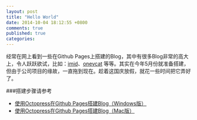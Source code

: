 ```yaml
---
layout: post
title: "Hello World"
date: 2014-10-04 18:12:55 +0800
comments: true
published: true
categories: 
---
```

经常在网上看到一些在Github Pages上搭建的Blog，其中有很多Blog非常的高大上，令人跃跃欲试，比如：[imid](http://imid.me/)、[onevcat](http://onevcat.com/) 等等。其实在今年5月份就准备搭建，但由于公司项目的缘故，一直拖到现在。趁着这国庆放假，就花一些时间把它弄好了。

###搭建步骤请参考
* [使用Octopress在Github Pages搭建Blog（Windows版）](http://jcdroid.github.io/blog/2014/10/08/use-octopress-to-build-blog-for-windows)
* [使用Octopress在Github Pages搭建Blog（Mac版）](http://jcdroid.github.io/blog/2014/10/08/use-octopress-to-build-blog-for-mac)
